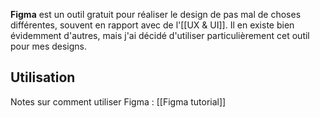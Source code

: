 **Figma** est un outil gratuit pour réaliser le design de pas mal de choses différentes, souvent en rapport avec de l'[[UX & UI]].
Il en existe bien évidemment d'autres, mais j'ai décidé d'utiliser particulièrement cet outil pour mes designs.

## Utilisation
Notes sur comment utiliser Figma : [[Figma tutorial]]